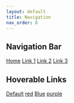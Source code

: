 ```yaml
---
layout: default
title: Navigation
nav_order: 8
---
```




## Navigation Bar
<html>
<meta name="viewport" content="width=device-width, initial-scale=1">
<link rel="stylesheet" href="https://www.w3schools.com/w3css/4/w3.css">
<body>
<div class="w3-bar w3-blue">
  <a href="#" class="w3-bar-item w3-button">Home</a>
  <a href="#" class="w3-bar-item w3-button">Link 1</a>
  <a href="#" class="w3-bar-item w3-button">Link 2</a>
  <a href="#" class="w3-bar-item w3-button">Link 3</a>
</div>
</body>
</html>


## Hoverable Links
<html>
<meta name="viewport" content="width=device-width, initial-scale=1">
<link rel="stylesheet" href="https://www.w3schools.com/w3css/4/w3.css">
<body>
<div class="w3-container">

<div class="w3-bar w3-border w3-light-grey">
  <a href="#" class="w3-bar-item w3-button">Default</a>
  <a href="#" class="w3-bar-item w3-button w3-hover-red">red<a>
  <a href="#" class="w3-bar-item w3-button w3-hover-blue">Blue</a>
  <a href="#" class="w3-bar-item w3-button w3-hover-purple">purple</a>


